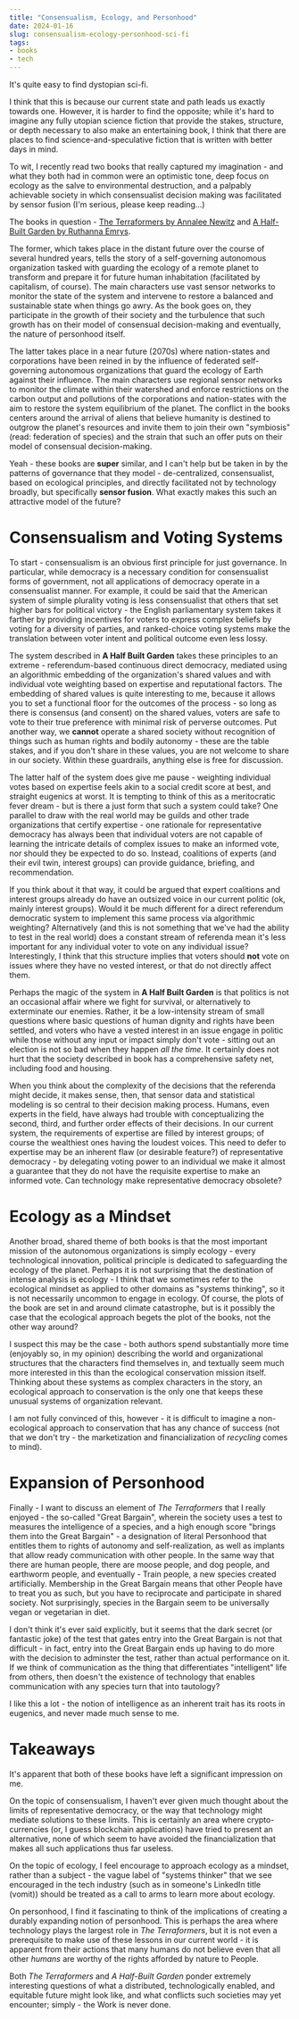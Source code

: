 ```yaml
---
title: "Consensualism, Ecology, and Personhood"
date: 2024-01-16
slug: consensualism-ecology-personhood-sci-fi
tags:
- books
- tech
---
```

It's quite easy to find dystopian sci-fi.

I think that this is because our current state and path leads us exactly towards one. However, it is harder to find the opposite; while it's hard to imagine any fully utopian science fiction that provide the stakes, structure, or depth necessary to also make an entertaining book, I think that there are places to find science-and-speculative fiction that is written with better days in mind.

To wit, I recently read two books that really captured my imagination - and what they both had in common were an optimistic tone, deep focus on ecology as the salve to environmental destruction, and a palpably achievable society in which consensualist decision making was facilitated by sensor fusion (I'm serious, please keep reading...)

The books in question - [The Terraformers by Annalee Newitz](https://app.thestorygraph.com/books/8f3c2116-0ff7-4b27-9a12-bc5fc54fbbb7) and [A Half-Built Garden by Ruthanna Emrys](https://app.thestorygraph.com/books/eec66b70-50ce-4341-880c-117f026e7390).

The former, which takes place in the distant future over the course of several hundred years, tells the story of a self-governing autonomous organization tasked with guarding the ecology of a remote planet to transform and prepare it for future human inhabitation (facilitated by capitalism, of course). The main characters use vast sensor networks to monitor the state of the system and intervene to restore a balanced and sustainable state when things go awry. As the book goes on, they participate in the growth of their society and the turbulence that such growth has on their model of consensual decision-making and eventually, the nature of personhood itself.

The latter takes place in a near future (2070s) where nation-states and corporations have been reined in by the influence of federated self-governing autonomous organizations that guard the ecology of Earth against their influence. The main characters use regional sensor networks to monitor the climate within their watershed and enforce restrictions on the carbon output and pollutions of the corporations and nation-states with the aim to restore the system equilibrium of the planet. The conflict in the books centers around the arrival of aliens that believe humanity is destined to outgrow the planet's resources and invite them to join their own "symbiosis" (read: federation of species) and the strain that such an offer puts on their model of consensual decision-making.

Yeah - these books are **super** similar, and I can't help but be taken in by the patterns of governance that they model - de-centralized, consensualist, based on ecological principles, and directly facilitated not by technology broadly, but specifically **sensor fusion**. What exactly makes this such an attractive model of the future?

# Consensualism and Voting Systems

To start - consensualism is an obvious first principle for just governance. In particular, while democracy is a necessary condition for consensualist forms of government, not all applications of democracy operate in a consensualist manner. For example, it could be said that the American system of simple plurality voting is less consensualist that others that set higher bars for political victory - the English parliamentary system takes it farther by providing incentives for voters to express complex beliefs by voting for a diversity of parties, and ranked-choice voting systems make the translation between voter intent and political outcome even less lossy.

The system described in **A Half Built Garden** takes these principles to an extreme - referendum-based continuous direct democracy, mediated using an algorithmic embedding of the organization's shared values and with individual vote weighting based on expertise and reputational factors. The embedding of shared values is quite interesting to me, because it allows you to set a functional floor for the outcomes of the process - so long as there is consensus (and consent) on the shared values, voters are safe to vote to their true preference with minimal risk of perverse outcomes. Put another way, we **cannot** operate a shared society without recognition of things such as human rights and bodily autonomy - these are the table stakes, and if you don't share in these values, you are not welcome to share in our society. Within these guardrails, anything else is free for discussion.

The latter half of the system does give me pause - weighting individual votes based on expertise feels akin to a social credit score at best, and straight eugenics at worst. It is tempting to think of this as a meritocratic fever dream - but is there a just form that such a system could take? One parallel to draw with the real world may be guilds and other trade organizations that certify expertise - one rationale for representative democracy has always been that individual voters are not capable of learning the intricate details of complex issues to make an informed vote, nor should they be expected to do so. Instead, coalitions of experts (and their evil twin, interest groups) can provide guidance, briefing, and recommendation.

If you think about it that way, it could be argued that expert coalitions and interest groups already do have an outsized voice in our current politic (ok, mainly interest groups). Would it be much different for a direct referendum democratic system to implement this same process via algorithmic weighting? Alternatively (and this is not something that we've had the ability to test in the real world) does a constant stream of referenda mean it's less important for any individual voter to vote on any individual issue? Interestingly, I think that this structure implies that voters should **not** vote on issues where they have no vested interest, or that do not directly affect them.

Perhaps the magic of the system in **A Half Built Garden** is that politics is not an occasional affair where we fight for survival, or alternatively to exterminate our enemies. Rather, it be a low-intensity stream of small questions where basic questions of human dignity and rights have been settled, and voters who have a vested interest in an issue engage in politic while those without any input or impact simply don't vote - sitting out an election is not so bad when they happen *all the time*. It certainly does not hurt that the society described in book has a comprehensive safety net, including food and housing.

When you think about the complexity of the decisions that the referenda might decide, it makes sense, then, that sensor data and statistical modeling is so central to their decision making process. Humans, even experts in the field, have always had trouble with conceptualizing the second, third, and further order effects of their decisions. In our current system, the requirements of expertise are filled by interest groups; of course the wealthiest ones having the loudest voices. This need to defer to expertise may be an inherent flaw (or desirable feature?) of representative democracy - by delegating voting power to an individual we make it almost a guarantee that they do not have the requisite expertise to make an informed vote. Can technology make representative democracy obsolete?

# Ecology as a Mindset

Another broad, shared theme of both books is that the most important mission of the autonomous organizations is simply ecology - every technological innovation, political principle is dedicated to safeguarding the ecology of the planet. Perhaps it is not surprising that the destination of intense analysis is ecology - I think that we sometimes refer to the ecological mindset as applied to other domains as "systems thinking", so it is not necessarily uncommon to engage in ecology. Of course, the plots of the book are set in and around climate catastrophe, but is it possibly the case that the ecological approach begets the plot of the books, not the other way around?

I suspect this may be the case - both authors spend substantially more time (enjoyably so, in my opinion) describing the world and organizational structures that the characters find themselves in, and textually seem much more interested in this than the ecological conservation mission itself. Thinking about these systems as complex characters in the story, an ecological approach to conservation is the only one that keeps these unusual systems of organization relevant.

I am not fully convinced of this, however - it is difficult to imagine a non-ecological approach to conservation that has any chance of success (not that we don't try - the marketization and financialization of *recycling* comes to mind).

# Expansion of Personhood

Finally - I want to discuss an element of *The Terraformers* that I really enjoyed - the so-called "Great Bargain", wherein the society uses a test to measures the intelligence of a species, and a high enough score "brings them into the Great Bargain" - a designation of literal Personhood that entitles them to rights of autonomy and self-realization, as well as implants that allow ready communication with other people. In the same way that there are human people, there are moose people, and dog people, and earthworm people, and eventually - Train people, a new species created artificially. Membership in the Great Bargain means that other People have to treat you as such, but you have to reciprocate and participate in shared society. Not surprisingly, species in the Bargain seem to be universally vegan or vegetarian in diet.

I don't think it's ever said explicitly, but it seems that the dark secret (or fantastic joke) of the test that gates entry into the Great Bargain is not that difficult - in fact, entry into the Great Bargain ends up having to do more with the decision to adminster the test, rather than actual performance on it. If we think of communication as the thing that differentiates "intelligent" life from others, then doesn't the existence of technology that enables communication with any species turn that into tautology?

I like this a lot - the notion of intelligence as an inherent trait has its roots in eugenics, and never made much sense to me.

# Takeaways

It's apparent that both of these books have left a significant impression on me.

On the topic of consensualism, I haven't ever given much thought about the limits of representative democracy, or the way that technology might mediate solutions to these limits. This is certainly an area where crypto-currencies (or, I guess blockchain applications) have tried to present an alternative, none of which seem to have avoided the financialization that makes all such applications thus far useless.

On the topic of ecology, I feel encourage to approach ecology as a mindset, rather than a subject - the vague label of "systems thinker" that we see encouraged in the tech industry (such as in someone's LinkedIn title (vomit)) should be treated as a call to arms to learn more about ecology.

On personhood, I find it fascinating to think of the implications of creating a durably expanding notion of personhood. This is perhaps the area where technology plays the largest role in *The Terraformers*, but it is not even a prerequisite to make use of these lessons in our current world - it is apparent from their actions that many humans do not believe even that all other *humans* are worthy of the rights afforded by nature to People.

Both *The Terraformers* and *A Half-Built Garden* ponder extremely interesting questions of what a distributed, technologically enabled, and equitable future might look like, and what conflicts such societies may yet encounter; simply - the Work is never done.
